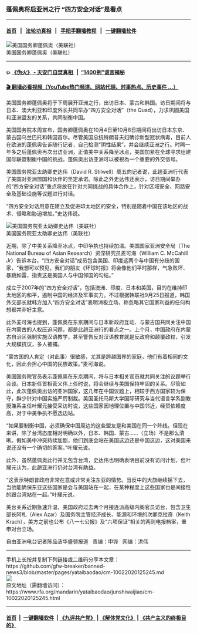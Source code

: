 ### 蓬佩奥将启亚洲之行   “四方安全对话”是看点
------------------------

#### [首页](https://github.com/gfw-breaker/banned-news3/blob/master/README.md) &nbsp;&nbsp;|&nbsp;&nbsp; [法轮功真相](https://github.com/begood0513/basic/blob/master/README.md)  &nbsp;&nbsp;|&nbsp;&nbsp; [手把手翻墙教程](https://github.com/gfw-breaker/guides/wiki)  &nbsp;&nbsp;|&nbsp;&nbsp; [一键翻墙软件](https://github.com/gfw-breaker/nogfw/blob/master/README.md)  



<div id="headerimg">
 <img alt="美国国务卿蓬佩奥（美联社）" src="https://www.rfa.org/mandarin/yataibaodao/junshiwaijiao/cm-10022020125245.html/cm1002z.jpg/@@images/2dc24fd1-fb16-46f1-9aa5-aa7539f11dba.jpeg" title="美国国务卿蓬佩奥（美联社）"/>
 <div id="headerimgcontents">
  <div id="headerimgcaption">
   <span>
    美国国务卿蓬佩奥（美联社）
   </span>
   <!-- zoomattribute -->
  </div>
  <!-- headerimgcaption -->
 </div>
 <!-- headerimagecontents -->
</div>

<hr/>


#### 💥 [《伪火》 - 天安门自焚真相 ](http://158.247.195.190:10000/videos/blog/weihuo.html)&nbsp; |&nbsp; [“1400例”谎言揭秘  ](http://158.247.195.190:10000/videos/blog/jiexi1400.html)

#### [ 🎬  翻墙必看视频（YouTube热门频道、网站代理、时事热点、历史事件 ...）](https://github.com/gfw-breaker/links/blob/master/banned.md)

<div id="storytext">
 <div>
  <div class="slot_header">
  </div>
 </div>
 <p>
  美国国务卿蓬佩奥将于下周展开亚洲之行，出访日本、蒙古和韩国。访日期间将与日本、澳大利亚和印度外长共同举办“四方安全对话”（the Quad），力求巩固美国和亚洲盟友的关系，共同制衡中国。
 </p>
 <p>
  美国国务院本周宣布，国务卿蓬佩奥在10月4日至10月8日期间将出访日本东京、蒙古国乌兰巴托和韩国首尔。尽管美国总统特朗普夫妇确诊新型冠状病毒，目前人在欧洲的蓬佩奥告诉随行记者，自己检测“阴性结果”，并会继续亚洲之行。时隔一年多之后蓬佩奥再次出访亚洲，正值美中关系降至冰点，美国加紧在全球寻求组建国际联盟制衡中国的挑战。蓬佩奥出访亚洲可以被視為一个重要的外交信号。
 </p>
 <p>
  美国国务院亚太助卿史达伟（David R. Stilwell）周五向记者说，此趟亚洲行代表了美国对亚洲盟国和伙伴的坚定承诺。除此之外史达伟还表示，访日期间举办的“四方安全对话”重点将放在针对共同挑战的具体合作上，针对区域安全、网路安全及基础设施等议题进行对话。
 </p>
 <p>
  “四方安全对话用意在建立及促进印太地区的安全，特别是随着中国在该地区的战术、侵略和胁迫增加。”史达伟说。
 </p>
 <p>
  <div class="image-inline captioned" style="width:680px;">
   <div style="width:680px;">
    <img alt="美国国务院亚太助卿史达伟（美联社）" src="https://www.rfa.org/mandarin/yataibaodao/junshiwaijiao/cm-10022020125245.html/cm1002y.jpg" title="美国国务院亚太助卿史达伟（美联社）"/>
   </div>
   <div class="image-caption">
    <span style="width:680px;">
     美国国务院亚太助卿史达伟（美联社）
    </span>
    <span class="copyright">
    </span>
   </div>
  </div>
 </p>
 <p>
 </p>
 <p>
  近期，除了中美关系降至冰点，中印争执也持续加温。美国国家亚洲安全局（The National Bureau of Asian Research）资深研究员麦可海（William C. McCahill Jr）告诉本台，“四方安全对话”成员包含美国、印度这两个与中国有分歧的国家，“我想可以预见，我们的朋友《环球时报》将会像他们平时那样，气急败坏、暴跳如雷，指责这是美国人与中国邻国的勾结。”
 </p>
 <p>
  成立于2007年的“四方安全对话”，包括澳洲、印度、日本和美国，目的在维持印太地区的和平，遏制中国的经济及军事实力。不过根据韩联社9月25日报道，韩国外交部长就韩方加入“四方安全对话”表明消极立场，称忽略其它国家利益的任何构想都并非好主意。
 </p>
 <p>
  此外麦可海也提到，蓬佩奥在东京期间与日本新政府互动、与蒙古国共同关注中国在内蒙古的人权压迫问题，都是此趟亚洲行的看点之一。上个月，中国政府在内蒙古自治区强制实施汉语教学，甚至警告反对汉语教育就是反政府和颠覆政权，引发大规模抗议，多人被捕。
 </p>
 <p>
  “蒙古国的人肯定（对此事）很敏感，尤其是跨越国界的家庭，他们有着相同的文化，因此会担心中国的民族政策。”麦可海说。
 </p>
 <p>
  美国国务院官员表示蓬佩奥在东京期间，将与日本相关官员就共同关注的议题举行会谈。日本新任首相菅义伟上任时说，将会继续与美国保持牢固的关系。尽管如此，此次蓬佩奥出访的亚洲国家，这几年在中国议题上，相较于西方国家较为保守，鲜少针对中国实施严厉制裁。美国圣托马斯大学国际研究与当代语言学系副教授兼系主任叶耀元接受采访时说，这些国家因地理位置与中国邻近，经贸依赖度高，对于中美争执不愿选边站。
 </p>
 <p>
  “如果要制衡中国，必须确保中国周边的这些盟友是和美国在同一个阵线。但现在来讲，除了台湾态度相对明确以外，日本、韩国、蒙古……（立场）不是那么清晰。假如美中冲突持续加剧，他们到底会站在美国这边还是中国这边，这对美国来说还没有一个确切的答案。”叶耀元说。
 </p>
 <p>
  此外，虽然蓬佩奥此行并无包含台湾，史达伟也明确表明目前没有访问计划，但叶耀元认为，此趟亚洲行仍对台湾有助益。
 </p>
 <p>
  “这表示特朗普政府非常在意或非常关注东亚的情势。当反中的大旗继续摇下去，当他能确保东亚这些国家是会与美国站在一起，在某种程度上这些国家也是间接性的跟台湾站在一起。”叶耀元说。
 </p>
 <p>
  美台关系近期急速升温，美国政府过去两个月接连派高级内阁官员访台，包含卫生部长阿札（Alex Azar）及国务院主管经济成长、能源和环境的次卿克拉奇（Keith Krach），美方之前也公布《八一七公报》及“六项保证”相关的两则电报档案，重申对台立场。
 </p>
 <p>
 </p>
 <p>
  自由亚洲电台记者陈品洁华盛顿报道   责编：申铧   网编：洪伟
 </p>
</div>

<hr/>
手机上长按并复制下列链接或二维码分享本文章：<br/>
https://github.com/gfw-breaker/banned-news3/blob/master/pages/yataibaodao/cm-10022020125245.md <br/>
<a href='https://github.com/gfw-breaker/banned-news3/blob/master/pages/yataibaodao/cm-10022020125245.md'><img src='https://github.com/gfw-breaker/banned-news3/blob/master/pages/yataibaodao/cm-10022020125245.md.png'/></a> <br/>
原文地址（需翻墙访问）：https://www.rfa.org/mandarin/yataibaodao/junshiwaijiao/cm-10022020125245.html


------------------------
#### [首页](https://github.com/gfw-breaker/banned-news3/blob/master/README.md) &nbsp;|&nbsp; [一键翻墙软件](https://github.com/gfw-breaker/nogfw/blob/master/README.md) &nbsp;| [《九评共产党》](https://github.com/gfw-breaker/9ping.md/blob/master/README.md#九评之一评共产党是什么) | [《解体党文化》](https://github.com/gfw-breaker/jtdwh.md/blob/master/README.md) | [《共产主义的终极目的》](https://github.com/gfw-breaker/gczydzjmd.md/blob/master/README.md)


<img src='http://gfw-breaker.win/banned-news3/pages/yataibaodao/cm-10022020125245.md' width='0px' height='0px'/>